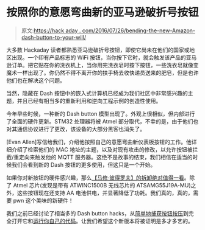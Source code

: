 # 按照你的意愿弯曲新的亚马逊破折号按钮

> 原文:[https://hack aday . com/2016/07/26/bending-the-new-Amazon-dash-button-to-your-will/](https://hackaday.com/2016/07/26/bending-the-new-amazon-dash-button-to-your-will/)

大多数 Hackaday 读者都熟悉亚马逊破折号按钮，即使它尚未在他们的国家或地区出现。一个印有产品标志的 WiFi 按钮，当你按下它时，就会触发该产品的亚马逊订单。把它贴在你的洗衣机上，当你用完洗衣皂时按下按钮，一些洗衣皂就像变魔术一样出现了。你仍然不得不离开你的扶手椅去收快递员送来的肥皂，但是也许他们也在解决这个问题。

当然，隐藏在 Dash 按钮中的嵌入式计算机已经成为我们社区中非常感兴趣的主题，并且已经有相当多的重新利用和逆向工程示例的创造性使用。

今年早些时候，一种新的 Dash button 模型出现了。外观上很相似，但内部进行了全面的硬件更新。STM32 处理器将被 Atmel 部分取代，不幸的是，由于他们也对其通信协议进行了更改，该设备的大部分黑客也消失了。

[Evan Allen]写信给我们，介绍他按照自己的意愿弯曲新仪表板按钮的工作。他详细介绍了检索他们的 MAC 地址的主题，以及对现有攻击的修改，以允许按钮被拦截/重定向来触发他的 MQTT 服务器。这绝不是故事的结束，我们相信在适当的时候我们会看到新的 Dash 按钮的更多使用，但这只是一个开始。

如果你对新按钮的硬件感兴趣，那么[【马修·彼得罗夫】的拆卸绝对值得一看](https://mpetroff.net/2016/07/new-amazon-dash-button-teardown-jk29lp/)。除了 Atmel 芯片(发现是带有 ATWINC1500B 无线芯片的 ATSAMG55J19A-MU)之外，这些按钮现在还支持 AA 电池供电，并显著降低了功耗。我们真的，真的，需要 pwn 这个美味的新硬件！

我们之前已经讨论了相当多的 Dash button hacks，从[简单地捕获按钮按压](http://hackaday.com/2015/08/10/hacking-the-amazon-dash-button-to-record-whatever-you-want/)到完全打开它和[运行你自己的代码](http://hackaday.com/2015/08/12/amazon-dash-hack-it-to-run-your-own-code/)。让我们希望这个新版本将被证明是多才多艺的。
